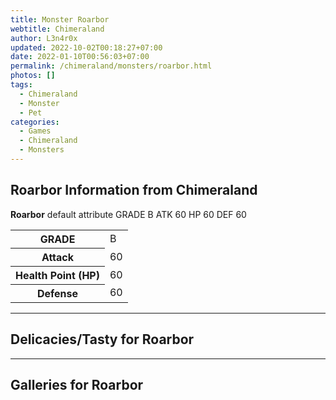 ```yaml
---
title: Monster Roarbor
webtitle: Chimeraland
author: L3n4r0x
updated: 2022-10-02T00:18:27+07:00
date: 2022-01-10T00:56:03+07:00
permalink: /chimeraland/monsters/roarbor.html
photos: []
tags:
  - Chimeraland
  - Monster
  - Pet
categories:
  - Games
  - Chimeraland
  - Monsters
---
```


<section id="bootstrap-wrapper"><link rel="stylesheet" href="https://rawcdn.githack.com/dimaslanjaka/Web-Manajemen/bb6505ea081a75a7c845f65fb9d939276931c82f/css/bootstrap-4.5-wrapper.css"/><h2>Roarbor Information from Chimeraland</h2><p><b>Roarbor</b> default attribute GRADE B ATK 60 HP 60 DEF 60<table><tr><th>GRADE</th><td>B</td></tr><tr><th>Attack</th><td>60</td></tr><tr><th>Health Point (HP)</th><td>60</td></tr><tr><th>Defense</th><td>60</td></tr></table></p><hr/><h2>Delicacies/Tasty for Roarbor</h2><hr/><div id="gallery"><h2>Galleries for Roarbor</h2><div class="row"></div></div></section>